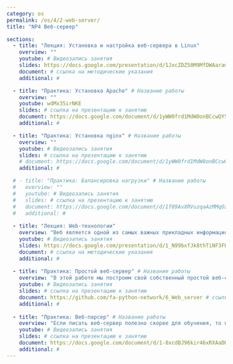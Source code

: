```yaml
---
category: os
permalink: /os/4/2-web-server/
title: "NP4 Веб-сервер"

sections:
  - title: "Лекция: Установка и настройка веб-сервера в Linux"
    overview: ""
    youtube: # Видеозапись занятия
    slides: https://docs.google.com/presentation/d/1JxcZDZ50M9MfDWAaramWVneopEvEvQCpXpcSs3kk88g/edit?usp=sharing
    document: # ссылка на методические указания
    additional: # 

  - title: "Практика: Установка Apache" # Название работы
    overview: ""
    youtube: wdMx35irNKE
    slides: # ссылка на презентацию к занятию
    document: https://docs.google.com/document/d/1yWW0frd1MdW0onBCcwQYSQk_NZWtkNSQ_f9uzCEbA0Q/edit?usp=sharing # ссылка на методические указания
    additional: # 

  - title: "Практика: Установка nginx" # Название работы
    overview: ""
    youtube: # Видеозапись занятия
    slides: # ссылка на презентацию к занятию
    # document: https://docs.google.com/document/d/1yWW0frd1MdW0onBCcwQYSQk_NZWtkNSQ_f9uzCEbA0Q/edit?usp=sharing # ссылка на методические указания
    additional: # 

  # - title: "Практика: Балансировка нагрузки" # Название работы
  #   overview: ""
  #   youtube: # Видеозапись занятия
  #   slides: # ссылка на презентацию к занятию
  #   document: https://docs.google.com/document/d/1f89AvXRVuzqaAzMMqOzC1720OzYW3aziylDv6PX0SRE/edit?usp=sharing # ссылка на методические указания
  #   additional: # 
    
  - title: "Лекция: Web-технологии"
    overview: "Веб является одной из самых важных прикладных информационных технологий. В данной лекции мы расскажем, что это такое, зачем оно нужно и как работает. Также мы рассмотрим детали реализации протокола HTTP."
    youtube: # Видеозапись занятия
    slides: https://docs.google.com/presentation/d/1_N99bxfJk8thTiNF3FH-_2hLsQdhPWxzGjnYTRd0Dx4/edit?usp=sharing
    document: # ссылка на методические указания
    additional: # 
    
  - title: "Практика: Простой веб-сервер" # Название работы
    overview: "В этой работе мы построим свой собственный простой веб-сервер, и на этом примере в деталях разберемся, как работает протокол HTTP и веб-службы изнутри."
    youtube: # Видеозапись занятия
    slides: # ссылка на презентацию к занятию
    document: https://github.com/fa-python-network/6_Web_server # ссылка на методические указания
    additional: # 
    
  - title: "Практика: Веб-парсер" # Название работы
    overview: "Если писать веб-сервер полезно скорее для обучения, то парсинг веб-страниц - задача, очень часто возникающая на практике. В данной работе мы будем разбираться с тем, как можно программно работать с информацией, опубликованной в Интернете и автоматически выделять нужные нам данные."
    youtube: # Видеозапись занятия
    slides: # ссылка на презентацию к занятию
    document: https://docs.google.com/document/d/1-8xcdBJ96kir46xRXAaDHcED0vFj6jnJilTk6oeVoFI/edit?usp=sharing # ссылка на методические указания
    additional: # 
---
```


